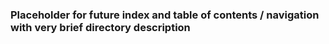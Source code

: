 ### Placeholder for future index and table of contents / navigation with very brief directory description